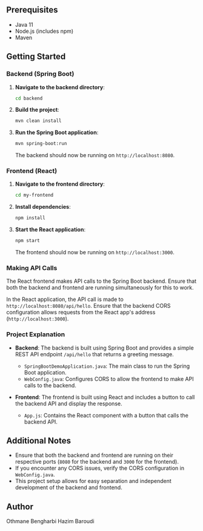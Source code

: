 ## Prerequisites

- Java 11
- Node.js (includes npm)
- Maven

## Getting Started

### Backend (Spring Boot)

1. **Navigate to the backend directory**:

    ```sh
    cd backend
    ```

2. **Build the project**:

    ```sh
    mvn clean install
    ```

3. **Run the Spring Boot application**:

    ```sh
    mvn spring-boot:run
    ```

    The backend should now be running on `http://localhost:8080`.

### Frontend (React)

1. **Navigate to the frontend directory**:

    ```sh
    cd my-frontend
    ```

2. **Install dependencies**:

    ```sh
    npm install
    ```

3. **Start the React application**:

    ```sh
    npm start
    ```

    The frontend should now be running on `http://localhost:3000`.

### Making API Calls

The React frontend makes API calls to the Spring Boot backend. Ensure that both the backend and frontend are running simultaneously for this to work.

In the React application, the API call is made to `http://localhost:8080/api/hello`. Ensure that the backend CORS configuration allows requests from the React app's address (`http://localhost:3000`).

### Project Explanation

- **Backend**: The backend is built using Spring Boot and provides a simple REST API endpoint `/api/hello` that returns a greeting message.
  - `SpringBootDemoApplication.java`: The main class to run the Spring Boot application.
  - `WebConfig.java`: Configures CORS to allow the frontend to make API calls to the backend.

- **Frontend**: The frontend is built using React and includes a button to call the backend API and display the response.
  - `App.js`: Contains the React component with a button that calls the backend API.

## Additional Notes

- Ensure that both the backend and frontend are running on their respective ports (`8080` for the backend and `3000` for the frontend).
- If you encounter any CORS issues, verify the CORS configuration in `WebConfig.java`.
- This project setup allows for easy separation and independent development of the backend and frontend.

## Author

Othmane Bengharbi
Hazim Baroudi
